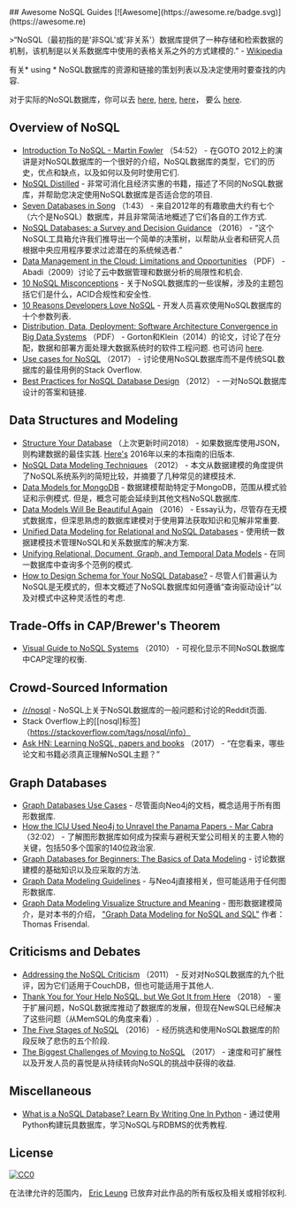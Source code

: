 <div class="github-widget" data-repo="erictleung/awesome-nosql-guides"></div>
<script async src="https://pagead2.googlesyndication.com/pagead/js/adsbygoogle.js"></script><ins class="adsbygoogle" style="display:block" data-ad-client="ca-pub-6890694312814945" data-ad-slot="5473692530" data-ad-format="auto"  data-full-width-responsive="true"></ins><script>(adsbygoogle = window.adsbygoogle || []).push({});</script>
## Awesome NoSQL Guides [![Awesome](https://awesome.re/badge.svg)](https://awesome.re)

 &gt;“NoSQL（最初指的是&#39;非SQL&#39;或&#39;非关系&#39;）数据库提供了一种存储和检索数据的机制，该机制是以关系数据库中使用的表格关系之外的方式建模的.”   -  [Wikipedia](https://en.wikipedia.org/wiki/NoSQL)

有关* using * NoSQL数据库的资源和链接的策划列表以及决定使用时要查找的内容.

对于实际的NoSQL数据库，你可以去 [here](https://github.com/sindresorhus/awesome#databases), [here](http://nosql-database.org), [here](https://github.com/igorbarinov/awesome-data-engineering#databases)， 要么 [here](https://github.com/kahun/awesome-sysadmin#nosql).





## Overview of NoSQL

- [Introduction To NoSQL - Martin Fowler](https://youtu.be/qI_g07C_Q5I) （54:52） - 在GOTO 2012上的演讲是对NoSQL数据库的一个很好的介绍，NoSQL数据库的类型，它们的历史，优点和缺点，以及如何以及何时使用它们.
- [NoSQL Distilled](http://martinfowler.com/books/nosql.html) - 非常可消化且经济实惠的书籍，描述了不同的NoSQL数据库，并帮助您决定使用NoSQL数据库是否适合您的项目.
- [Seven Databases in Song](https://youtu.be/jyx8iP5tfCI) （1:43） - 来自2012年的有趣歌曲大约有七个（六个是NoSQL）数据库，并且非常简洁地概述了它们各自的工作方式.
- [NoSQL Databases: a Survey and Decision Guidance](https://medium.com/baqend-blog/nosql-databases-a-survey-and-decision-guidance-ea7823a822d#.nhzop4d23) （2016） - “这个NoSQL工具箱允许我们推导出一个简单的决策树，以帮助从业者和研究人员根据中央应用程序要求过滤潜在的系统候选者.”
- [Data Management in the Cloud: Limitations and Opportunities](http://www.cs.yale.edu/homes/dna/papers/abadi-cloud-ieee09.pdf) （PDF） -  Abadi（2009）讨论了云中数据管理和数据分析的局限性和机会.
- [10 NoSQL Misconceptions](http://www.dummies.com/how-to/content/10-nosql-misconceptions.html) - 关于NoSQL数据库的一些误解，涉及的主题包括它们是什么，ACID合规性和安全性.
- [10 Reasons Developers Love NoSQL](http://www.dummies.com/programming/big-data/10-reasons-developers-love-nosql/) - 开发人员喜欢使用NoSQL数据库的十个参数列表.
- [Distribution, Data, Deployment: Software Architecture Convergence in Big Data Systems](https://resources.sei.cmu.edu/library/asset-view.cfm?assetID=90909)  （PDF） -  Gorton和Klein（2014）的论文，讨论了在分配，数据和部署方面处理大数据系统时的软件工程问题.  也可访问 [here](https://doi.org/10.1109/MS.2014.51).
- [Use cases for NoSQL](https://stackoverflow.com/questions/2875432/use-cases-for-nosql) （2017） - 讨论使用NoSQL数据库而不是传统SQL数据库的最佳用例的Stack Overflow.
- [Best Practices for NoSQL Database Design](https://softwareengineering.stackexchange.com/q/158790/) （2012） - 一对NoSQL数据库设计的答案和链接.


## Data Structures and Modeling

- [Structure Your Database](https://firebase.google.com/docs/database/android/structure-data) （上次更新时间2018） - 如果数据库使用JSON，则构建数据的最佳实践. [Here's](https://www.firebase.com/docs/web/guide/structuring-data.html) 2016年以来的本指南的旧版本.
- [NoSQL Data Modeling Techniques](https://highlyscalable.wordpress.com/2012/03/01/nosql-data-modeling-techniques/) （2012） - 本文从数据建模的角度提供了NoSQL系统系列的简短比较，并摘要了几种常见的建模技术.
- [Data Models for MongoDB](https://docs.mongodb.com/manual/data-modeling/)   - 数据建模帮助特定于MongoDB，范围从模式验证和示例模式.  但是，概念可能会延续到其他文档NoSQL数据库.
- [Data Models Will Be Beautiful Again](https://tdwi.org/articles/2016/11/22/data-models-will-be-beautiful-again.aspx) （2016） -  Essay认为，尽管存在无模式数据库，但深思熟虑的数据库建模对于使用算法获取知识和见解非常重要.
- [Unified Data Modeling for Relational and NoSQL Databases](https://www.infoq.com/articles/unified-data-modeling-for-relational-and-nosql-databases) - 使用统一数据建模技术管理NoSQL和关系数据库的解决方案.
- [Unifying Relational, Document, Graph, and Temporal Data Models](https://fauna.com/blog/unifying-relational-document-graph-and-temporal-data-models) - 在同一数据库中查询多个范例的模式.
- [How to Design Schema for Your NoSQL Database?](https://www.dataversity.net/how-to-design-schema-for-your-nosql-database/#) - 尽管人们普遍认为NoSQL是无模式的，但本文概述了NoSQL数据库如何遵循“查询驱动设计”以及对模式中这种灵活性的考虑.


## Trade-Offs in CAP/Brewer's Theorem

- [Visual Guide to NoSQL Systems](http://blog.nahurst.com/visual-guide-to-nosql-systems) （2010） - 可视化显示不同NoSQL数据库中CAP定理的权衡.


## Crowd-Sourced Information

- [/r/nosql](https://www.reddit.com/r/nosql) -  NoSQL上关于NoSQL数据库的一般问题和讨论的Reddit页面.
-  Stack Overflow上的[[nosql]标签]（https://stackoverflow.com/tags/nosql/info）
- [Ask HN: Learning NoSQL, papers and books](https://news.ycombinator.com/item?id=15427932) （2017） - “在您看来，哪些论文和书籍必须真正理解NoSQL主题？”


## Graph Databases

- [Graph Databases Use Cases](https://neo4j.com/use-cases/) - 尽管面向Neo4j的文档，概念适用于所有图形数据库.
- [How the ICIJ Used Neo4j to Unravel the Panama Papers - Mar Cabra](https://youtu.be/S20XMQyvANY) （32:02） - 了解图形数据库如何成为探索与避税天堂公司相关的主要人物的关键，包括50多个国家的140位政治家.
- [Graph Databases for Beginners: The Basics of Data Modeling](https://neo4j.com/blog/data-modeling-basics/) - 讨论数据建模的基础知识以及应采取的方法.
- [Graph Data Modeling Guidelines](https://neo4j.com/developer/guide-data-modeling/) - 与Neo4j直接相关，但可能适用于任何图形数据库.
- [Graph Data Modeling Visualize Structure and Meaning](http://www.graphdatamodeling.com) - 图形数据建模简介，是对本书的介绍， ["Graph Data Modeling for NoSQL and SQL"](https://technicspub.com/graph-data-modeling/) 作者：Thomas Frisendal.


## Criticisms and Debates

- [Addressing the NoSQL Criticism](http://bradley-holt.com/2011/07/addressing-the-nosql-criticism/) （2011） - 反对对NoSQL数据库的九个批评，因为它们适用于CouchDB，但也可能适用于其他人.
- [Thank You for Your Help NoSQL, but We Got It from Here](http://blog.memsql.com/nosql/) （2018） - 鉴于扩展问题，NoSQL数据库推动了数据库的发展，但现在NewSQL已经解决了这些问题（从MemSQL的角度来看）.
- [The Five Stages of NoSQL](https://sookocheff.com/post/opinion/the-five-stages-of-nosql/) （2016） - 经历挑选和使用NoSQL数据库的阶段反映了悲伤的五个阶段.
- [The Biggest Challenges of Moving to NoSQL](https://dzone.com/articles/the-biggest-challenges-of-moving-to-nosql) （2017） - 速度和可扩展性以及开发人员的喜悦是从持续转向NoSQL的挑战中获得的收益.


## Miscellaneous

- [What is a NoSQL Database? Learn By Writing One In Python](https://jeffknupp.com/blog/2014/09/01/what-is-a-nosql-database-learn-by-writing-one-in-python/) - 通过使用Python构建玩具数据库，学习NoSQL与RDBMS的优秀教程.


## License

[![CC0](http://mirrors.creativecommons.org/presskit/buttons/88x31/svg/cc-zero.svg)](https://creativecommons.org/publicdomain/zero/1.0/)

在法律允许的范围内， [Eric Leung](https://erictleung.com) 已放弃对此作品的所有版权及相关或相邻权利.
